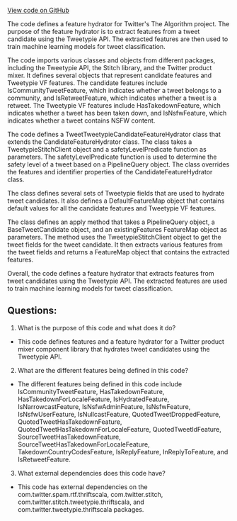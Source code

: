 [View code on GitHub](https://github.com/misbahsy/the-algorithm/product-mixer/component-library/src/main/scala/com/twitter/product_mixer/component_library/feature_hydrator/candidate/tweet_tweetypie/TweetTweetypieCandidateFeatureHydrator.scala)

The code defines a feature hydrator for Twitter's The Algorithm project. The purpose of the feature hydrator is to extract features from a tweet candidate using the Tweetypie API. The extracted features are then used to train machine learning models for tweet classification.

The code imports various classes and objects from different packages, including the Tweetypie API, the Stitch library, and the Twitter product mixer. It defines several objects that represent candidate features and Tweetypie VF features. The candidate features include IsCommunityTweetFeature, which indicates whether a tweet belongs to a community, and IsRetweetFeature, which indicates whether a tweet is a retweet. The Tweetypie VF features include HasTakedownFeature, which indicates whether a tweet has been taken down, and IsNsfwFeature, which indicates whether a tweet contains NSFW content.

The code defines a TweetTweetypieCandidateFeatureHydrator class that extends the CandidateFeatureHydrator class. The class takes a TweetypieStitchClient object and a safetyLevelPredicate function as parameters. The safetyLevelPredicate function is used to determine the safety level of a tweet based on a PipelineQuery object. The class overrides the features and identifier properties of the CandidateFeatureHydrator class.

The class defines several sets of Tweetypie fields that are used to hydrate tweet candidates. It also defines a DefaultFeatureMap object that contains default values for all the candidate features and Tweetypie VF features.

The class defines an apply method that takes a PipelineQuery object, a BaseTweetCandidate object, and an existingFeatures FeatureMap object as parameters. The method uses the TweetypieStitchClient object to get the tweet fields for the tweet candidate. It then extracts various features from the tweet fields and returns a FeatureMap object that contains the extracted features.

Overall, the code defines a feature hydrator that extracts features from tweet candidates using the Tweetypie API. The extracted features are used to train machine learning models for tweet classification.
## Questions: 
 1. What is the purpose of this code and what does it do?
- This code defines features and a feature hydrator for a Twitter product mixer component library that hydrates tweet candidates using the Tweetypie API.
2. What are the different features being defined in this code?
- The different features being defined in this code include IsCommunityTweetFeature, HasTakedownFeature, HasTakedownForLocaleFeature, IsHydratedFeature, IsNarrowcastFeature, IsNsfwAdminFeature, IsNsfwFeature, IsNsfwUserFeature, IsNullcastFeature, QuotedTweetDroppedFeature, QuotedTweetHasTakedownFeature, QuotedTweetHasTakedownForLocaleFeature, QuotedTweetIdFeature, SourceTweetHasTakedownFeature, SourceTweetHasTakedownForLocaleFeature, TakedownCountryCodesFeature, IsReplyFeature, InReplyToFeature, and IsRetweetFeature.
3. What external dependencies does this code have?
- This code has external dependencies on the com.twitter.spam.rtf.thriftscala, com.twitter.stitch, com.twitter.stitch.tweetypie.thriftscala, and com.twitter.tweetypie.thriftscala packages.